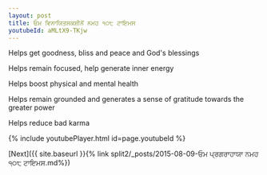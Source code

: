 ```yaml
---
layout: post
title: ਓਮ ਵਿਨਾਯਿਤਸਕਸ਼ੀਨੇਂ ਨਮਹ ੧੦੮ ਟਾਇਮਸ
youtubeId: aMLtX9-TKjw
---
```

 
 
Helps get goodness, bliss and peace and God's blessings
 
Helps remain focused, help generate inner energy 
 
Helps boost physical and mental health 
 
Helps remain grounded and generates a sense of gratitude towards the greater power 
 
Helps reduce bad karma
 
 
 
 


{% include youtubePlayer.html id=page.youtubeId %}
 
[Next]({{ site.baseurl }}{% link  split2/_posts/2015-08-09-ਓਮ ਪ੍ਰਗਰਾਹਾਯਾ ਨਮਹ ੧੦੮ ਟਾਇਮਸ.md%})
 
